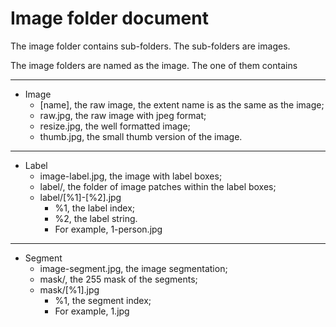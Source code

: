 # Image folder document

The image folder contains sub-folders.
The sub-folders are images.

The image folders are named as the image. The one of them contains

---
- Image
    - [name], the raw image, the extent name is as the same as the image;
    - raw.jpg, the raw image with jpeg format;
    - resize.jpg, the well formatted image;
    - thumb.jpg, the small thumb version of the image.

---
- Label
    - image-label.jpg, the image with label boxes;
    - label/, the folder of image patches within the label boxes;
    - label/[%1]-[%2].jpg
        - %1, the label index;
        - %2, the label string.
        - For example, 1-person.jpg

---
- Segment
    - image-segment.jpg, the image segmentation;
    - mask/, the 255 mask of the segments;
    - mask/[%1].jpg
        - %1, the segment index;
        - For example, 1.jpg